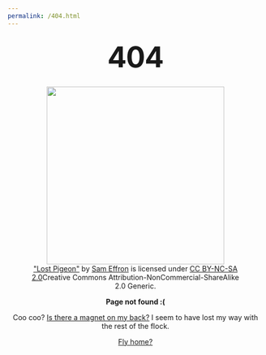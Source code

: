 ```yaml
---
permalink: /404.html
---
```


<style type="text/css" media="screen">
  .container {
    margin: 10px auto;
    max-width: 600px;
    text-align: center;
  }
  h1 {
    margin: 30px 0;
    font-size: 4em;
    line-height: 1;
    letter-spacing: -1px;
  }
</style>

<div class="container">
  <h1>404</h1>

  <figure>
    <img src="{{ '/assets/images/Lost Pigeon/Lost Pigeon.jpg' | relative_url }}" height="350px">
    <figcaption class="blockquote"><a href="https://www.flickr.com/photos/sameffron/5036102786">"Lost Pigeon"</a> by <a href="https://www.flickr.com/photos/sameffron/">Sam Effron</a> is licensed under <span class="tooltip"><a href="https://creativecommons.org/licenses/by-nc-sa/2.0/">CC BY-NC-SA 2.0</a><span class="tooltip-text">Creative Commons Attribution-NonCommercial-ShareAlike 2.0 Generic</span></span>.</figcaption>
  </figure>

  <p><strong>Page not found :(</strong></p>
  <p>Coo coo? <a href="https://pmc.ncbi.nlm.nih.gov/articles/PMC391171/">Is there a magnet on my back?</a> I seem to have lost my way with the rest of the flock.</p>
  <a href="{{ '/' | relative_url }}">Fly home?</a>
</div>
